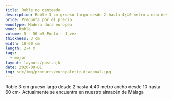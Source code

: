 ```yaml
---
title: Roble no canteado
description: Roble 3 cm grueso largo desde 2 hasta 4;40 metro ancho desde 10 hasta 60 cm
price: Pregunta por el precio
woodtype: Madera dura europea
wood: Roble
volume: 5 - 50 m3 Punto – 1 vez
thickness: 3 cm
width: 10-60 cm
length: 2-4 m
tags:
  - mejor
layout: layouts/post.njk
date: 2020-09-01
img: src/img/products/europalette-diagonal.jpg
---
```

Roble 3 cm grueso largo desde 2 hasta 4;40 metro ancho desde 10 hasta 60 cm- Actualmente se encuentra en nuestro almacén de Málaga

